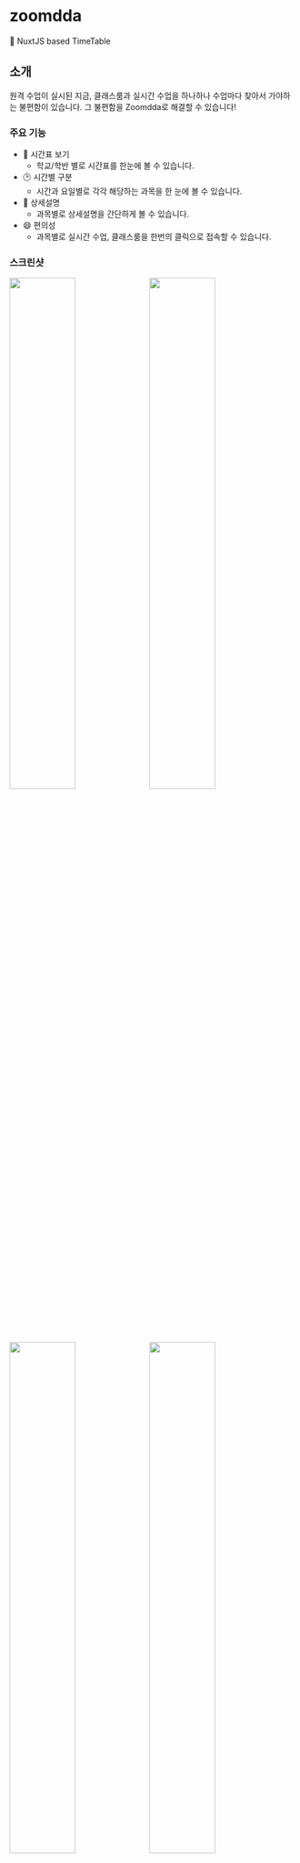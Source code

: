 # zoomdda
📆 NuxtJS based TimeTable

## 소개
원격 수업이 실시된 지금, 클래스룸과 실시간 수업을 하나하나 수업마다 찾아서
가야하는 불편함이 있습니다. 그 불편함을 Zoomdda로 해결할 수 있습니다!

### 주요 기능
  - 📅 시간표 보기
    - 학교/학반 별로 시간표를 한눈에 볼 수 있습니다.
  - 🕑 시간별 구분
    - 시간과 요일별로 각각 해당하는 과목을 한 눈에 볼 수 있습니다.
  - 💬 상세설명
    - 과목별로 상세설명을 간단하게 볼 수 있습니다.
  - 😄 편의성
    - 과목별로 실시간 수업, 클래스룸을 한번의 클릭으로 접속할 수 있습니다.
    
### 스크린샷

<div>
  <img src="https://user-images.githubusercontent.com/51149996/79977055-98d32c00-84d8-11ea-90aa-e980434220c8.jpg" width="48%">
  <img src="https://user-images.githubusercontent.com/51149996/79977118-ad172900-84d8-11ea-8afa-8c18f1a4dbd6.jpg" width="48%">
</div>
<div>
  <img src="https://user-images.githubusercontent.com/51149996/79977291-fb2c2c80-84d8-11ea-9380-8afa17be17c4.jpg" width="48%">
  <img src="https://user-images.githubusercontent.com/51149996/79977192-cd46e800-84d8-11ea-8e3d-4394c569ef41.jpg" width="48%">
</div>

## 사용방법

```diff
- 학교에서 준 url로 먼저 꼭 접속해야한다.

+ 접속 이후 학년, 반을 선택 후 접속한다.
```

### 클래스룸 이용방법

<div>
  <img src="https://user-images.githubusercontent.com/51149996/79978463-ef416a00-84da-11ea-9430-e0fef5b38cb7.png" width="48%">
  <img src="https://user-images.githubusercontent.com/51149996/79978566-1304b000-84db-11ea-90a7-d6443efb7078.PNG" width="48%">
</div>

<br />

  - 위와 같은 오류 발생 시 해결방법
  
<br />
  
  <img src="https://user-images.githubusercontent.com/51149996/79978892-9d4d1400-84db-11ea-8e68-7b94809f6827.png" width="300px">

  - 클래스룸의 url중 `u/0` 부분을 사용자 계정에 맞게 변경
  - ex) 첫 번째 계정 : `u/0`, 두 번째 계정 : `u/1`
  
  <img src="https://user-images.githubusercontent.com/51149996/79979283-3aa84800-84dc-11ea-9721-93dd15fa2deb.PNG" width="200px">
  
## 개발환경
- Visual Studio Code
  - NuxtJS
  
## 정보
- 학교 시간표를 웹상에서 쉽게 관리할 수 있습니다.
- 개발
  - 웹  : 차승호
  - 서버: 최진우
- 문의: 1cktmdgh2@gmail.com
